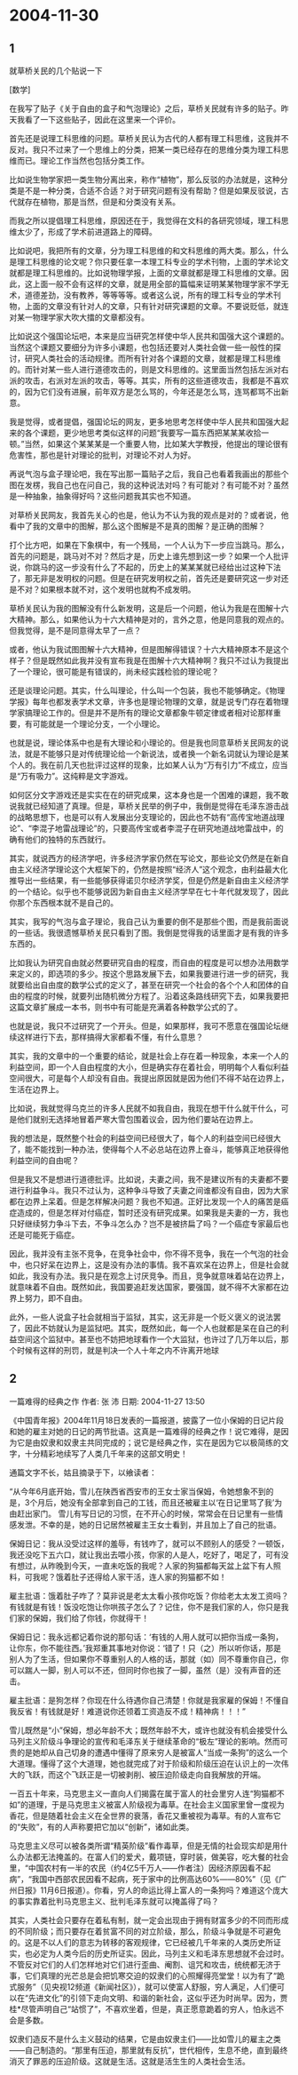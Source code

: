 # 2004-11-30

## 1

就草桥关民的几个贴说一下 

[数学]

在我写了贴子《关于自由的盒子和气泡理论》之后，草桥关民就有许多的贴子。昨天我看了一下这些贴子，因此在这里来一个评价。 

首先还是说理工科思维的问题。草桥关民认为古代的人都有理工科思维，这我并不反对。我只不过来了一个思维上的分类，把某一类已经存在的思维分类为理工科思维而已。理论工作当然也包括分类工作。 

比如说生物学家把一类生物分离出来，称作“植物”，那么反驳的办法就是，这种分类是不是一种分类，合适不合适？对于研究问题有没有帮助？但是如果反驳说，古代就存在植物，那是当然，但是和分类没有关系。 

而我之所以提倡理工科思维，原因还在于，我觉得在文科的各研究领域，理工科思维太少了，形成了学术前进道路上的障碍。 

比如说吧，我把所有的文章，分为理工科思维的和文科思维的两大类。那么，什么是理工科思维的论文呢？你只要任拿一本理工科专业的学术刊物，上面的学术论文就都是理工科思维的。比如说物理学报，上面的文章就都是理工科思维的文章。因此，这上面一般不会有这样的文章，就是用全部的篇幅来证明某某物理学家不学无术，道德差劲，没有教养，等等等等。或者这么说，所有的理工科专业的学术刊物，上面的文章没有针对人的文章，只有针对研究课题的文章。不要说贬低，就连对某一物理学家大吹大擂的文章都没有。 

比如说这个强国论坛吧，本来是应当研究怎样使中华人民共和国强大这个课题的。当然这个课题又要细分为许多小课题，也包括还要对人类社会做一些一般性的探讨，研究人类社会的活动规律。而所有针对各个课题的文章，就都是理工科思维的。而针对某一些人进行道德攻击的，则是文科思维的。这里面当然包括左派对右派的攻击，右派对左派的攻击，等等。其实，所有的这些道德攻击，我都是不喜欢的，因为它们没有进展，前年双方是怎么骂的，今年还是怎么骂，连骂都骂不出新意。 

我是觉得，或者提倡，强国论坛的网友，更多地思考怎样使中华人民共和国强大起来的各个课题，更少地思考类似这样的问题“我要写一篇东西把某某某收拾一顿。”当然，如果这个某某某是一个重要人物，比如某大学教授，他提出的理论很有危害性，那也是针对理论的批判，对理论不对人为好。 

再说气泡与盒子理论吧，我在写出那一篇贴子之后，我自己也看着我画出的那些个图在发楞，我自己也在问自己，我的这种说法对吗？有可能对？有可能不对？虽然是一种抽象，抽象得好吗？这些问题我其实也不知道。 

对草桥关民网友，我首先关心的也是，他认为不认为我的观点是对的？或者说，他看中了我的文章中的图解，那么这个图解是不是真的图解？是正确的图解？ 

打个比方吧，如果在下象棋中，有一个残局，一个人认为下一步应当跳马。那么，首先的问题是，跳马对不对？然后才是，历史上谁先想到这一步？如果一个人批评说，你跳马的这一步没有什么了不起的，历史上的某某某就已经给出过这种下法了，那无非是发明权的问题。但是在研究发明权之前，首先还是要研究这一步对还是不对？如果根本就不对，这个发明也就构不成发明。 

草桥关民认为我的图解没有什么新发明，这是后一个问题，他认为我是在图解十六大精神。那么，如果他认为十六大精神是对的，言外之意，他是同意我的观点的。但我觉得，是不是同意得太早了一点？ 

或者，他认为我试图图解十六大精神，但是图解得错误？十六大精神原本不是这个样子？但是既然如此我并没有宣布我是在图解十六大精神啊？我只不过认为我提出了一个理论，很可能是有错误的，尚未经实践检验的理论呢？ 

还是谈理论问题。其实，什么叫理论，什么叫一个包装，我也不能够确定。《物理学报》每年也都发表学术文章，许多也是理论物理的文章，就是说专门存在着物理学家搞理论工作的。但是并不是所有的理论文章都象牛顿定律或者相对论那样重要，有可能就是一个理论分支，一个小理论。 

也就是说，理论体系中也是有大理论和小理论的。但是我也同意草桥关民网友的说法，就是不能够只是对传统理论给一个新说法，或者换一个新名词就认为理论是某个人的。我在前几天也批评过这样的现象，比如某人认为“万有引力”不成立，应当是“万有吸力”。这纯粹是文字游戏。 

如何区分文字游戏还是实实在在的研究成果，这本身也是一个困难的课题，我不敢说我就已经知道了真理。但是，草桥关民举的例子中，我倒是觉得在毛泽东游击战的战略思想下，也是可以有人发展出分支理论的，因此也不妨有“高传宝地道战理论”、“李混子地雷战理论”的，只要高传宝或者李混子在研究地道战地雷战中，的确有他们的独特的东西就行。 

其实，就说西方的经济学吧，许多经济学家仍然在写论文，那些论文仍然是在新自由主义经济学理论这个大框架下的，仍然是按照“经济人”这个观念，由利益最大化推导出一些结果，有一些能够获得诺贝尔经济学奖，但是仍然是新自由主义经济学的一个结论。似乎也不能够说因为新自由主义经济学早在七十年代就发现了，因此你那个东西根本就不是自己的。 

其实，我写的气泡与盒子理论，我自己认为重要的倒不是那些个图，而是我前面说的一些话。我很遗憾草桥关民只看到了图。我倒是觉得我的话里面才是有我的许多东西的。 

比如我认为研究自由就必然要研究自由的程度，而自由的程度是可以想办法用数学来定义的，即选项的多少。按这个思路发展下去，如果我要进行进一步的研究，我就要给出自由度的数学公式的定义了，甚至在研究一个社会的各个个人和团体的自由的程度的时候，就要列出随机微分方程了。沿着这条路线研究下去，如果我要把这篇文章扩展成一本书，则书中有可能是充满着各种数学公式的了。 

也就是说，我只不过研究了一个开头。但是，如果那样，我可不愿意在强国论坛继续这样进行下去，那样搞得大家都看不懂，有什么意思？ 

其实，我的文章中的一个重要的结论，就是社会上存在着一种现象，本来一个人的利益空间，即一个人自由程度的大小，但是确实存在着社会，明明每个人看似利益空间很大，可是每个人却没有自由。我提出原因就是因为他们不得不站在边界上，生活在边界上。 

比如说，我就觉得乌克兰的许多人民就不如我自由，我现在想干什么就干什么，可是他们就别无选择地冒着严寒大雪包围着议会，因为他们要站在边界上。 

我的想法是，既然整个社会的利益空间已经很大了，每个人的利益空间已经很大了，能不能找到一种办法，使得每个人不必总站在边界上奋斗，能够真正地获得他利益空间的自由呢？ 

但是我又不是想进行道德批评。比如说，夫妻之间，我不是建议所有的夫妻都不要进行利益争斗。我只不过认为，这种争斗导致了夫妻之间谁都没有自由，因为大家都在边界上呆着。但是怎样解决问题？我也不知道。正好比发现一个人的痛苦是癌症造成的，但是怎样对付癌症，暂时还没有研究成果。如果我是夫妻的一方，我也只好继续努力争斗下去，不争斗怎么办？岂不是被挤扁了吗？一个癌症专家最后也还是可能死于癌症。 

因此，我并没有主张不竞争，在竞争社会中，你不得不竞争，我在一个气泡的社会中，也只好呆在边界上，这是没有办法的事情。我不喜欢呆在边界上，但是社会就如此，我没有办法。我只是在观念上讨厌竞争。而且，竞争就意味着站在边界上，就意味着不自由。既然如此，我国要追赶发达国家，要强国，就不得不大家都在边界上努力，即不自由。 

此外，一些人说盒子社会就相当于监狱，其实，这无非是一个贬义褒义的说法罢了，因此不妨就认为是监狱吧。其实，既然如此，每一个人也就都是呆在自己的利益空间这个监狱中。甚至也不妨把地球看作一个大监狱，也许过了几万年以后，那个时候有这样的刑罚，就是判决一个人十年之内不许离开地球

## 2

一篇难得的经典之作  作者: 张 沛  日期: 2004-11-27 13:50 

《中国青年报》2004年11月18日发表的一篇报道，披露了一位小保姆的日记片段和她的雇主对她的日记的两节批语。这真是一篇难得的经典之作！说它难得，是因为它是由奴隶和奴隶主共同完成的；说它是经典之作，实在是因为它以极简练的文字，十分精彩地续写了人类几千年来的这部文明史！ 

通篇文字不长，姑且摘录于下，以飨读者： 

“从今年6月底开始，雪儿在陕西省西安市的王女士家当保姆，令她想象不到的是，3个月后，她没有全部拿到自己的工钱，而且还被雇主以‘在日记里骂了我’为由赶出家门。  雪儿有写日记的习惯，在不开心的时候，常常会在日记里有一些情感发泄。不幸的是，她的日记居然被雇主王女士看到，并且加上了自己的批语。 

保姆日记：我从没受过这样的羞辱，有钱咋了，就可以不顾别人的感受？一顿饭，我还没吃下五六口，就让我出去喂小孩，你家的人是人，吃好了，喝足了，可有没有想过，从昨晚到今天，一直未吃饭的我呢？人家的狗猫都每天盆上盆下有人照料，可我呢？饿着肚子还得给人家干活，连人家的狗猫都不如！ 

雇主批语：饿着肚子咋了？莫非说是老太太看小孩你吃饭？你给老太太发工资吗？有钱就是有钱！饭没吃饱让你哄孩子怎么了？记住，你不是我们家的人，你只是我们家的保姆，我们给了你钱，你就得干！ 

保姆日记：我永远都记着你说的那句话：‘有钱的人用人就可以把你当成一条狗，让你东，你不能往西。’我郑重其事地对你说：‘错了！只（之）所以听你话，那是别人为了生活，但如果你不尊重别人的人格的话，那就（如）同不尊重你自己，你可以踹人一脚，别人可以不还，但同时你也挨了一脚，虽然（是）没有声音的还击。 

雇主批语：是狗怎样？你现在什么待遇你自己清楚！你就是我家雇的保姆！不懂自我反省！有钱就是好！难道说你还领着工资造反不成！精神病！！！” 

雪儿既然是“小”保姆，想必年龄不大；既然年龄不大，或许也就没有机会接受什么马列主义阶级斗争理论的宣传和毛泽东关于继续革命的“极左”理论的影响。然而可贵的是她却从自己切身的遭遇中懂得了原来穷人是被富人“当成一条狗”的这么一个大道理。懂得了这个大道理，她也就完成了对于阶级和阶级压迫在认识上的一次伟大的飞跃，而这个飞跃正是一切被剥削、被压迫阶级走向自我解放的开端。 

一百五十年来，马克思主义一直向人们揭露在属于富人的社会里穷人连“狗猫都不如”的道理，于是马克思主义被富人阶级视为毒草。在社会主义国家里曾一度视为香花，但是随着社会主义在全世界的衰落，香花又重被视为毒草。有的人宣布它的“失败”，有的人声称要把它加以“创新”，诸如此类。 

马克思主义尽可以被各类所谓“精英阶级”看作毒草，但是无情的社会现实却是用什么办法都无法掩盖的。在富人们的爱犬，戴项链，穿时装，做美容，吃大餐的社会里，“中国农村有一半的农民（约4亿5千万人――作者注）因经济原因看不起病”，“我国中西部农民因看不起病，死于家中的比例高达60%――80%”（见《广州日报》11月6日报道）。你看，穷人的命运比得上富人的一条狗吗？难道这个庞大的事实靠着批判马克思主义、批判毛泽东就可以掩盖得了吗？ 

其实，人类社会只要存在着私有制，就一定会出现由于拥有财富多少的不同而形成的不同阶级；而只要存在着贫富不同的对立阶级，那么，阶级斗争就是不可避免的。这是不以人们的意志为转移的客观规律，它已经被几千年来的人类历史所证实，也必定为人类今后的历史所证实。因此，马列主义和毛泽东思想就不会过时。不管反对它们的人们怎样地对它们进行歪曲、阉割、诅咒和攻击，统统都无济于事，它们真理的光芒总是会把饥寒交迫的奴隶们的心照耀得亮堂堂！以为有了“跪式服务”（见央视12频道《新闻社区》），就可以使富人舒服，穷人满足，人们便可以在“先进文化”的引领下走向文明、和谐的新社会，这似乎还为时尚早。因为，贾桂*尽管声明自己“站惯了”，不喜欢坐着，但是，真正愿意跪着的穷人，怕永远不会是多数。 

奴隶们造反不是什么主义鼓动的结果，它是由奴隶主们――比如雪儿的雇主之类――自己制造的。“那里有压迫，那里就有反抗”，世代相传，生息不绝，直到最终消灭了罪恶的压迫阶级。这就是生活。这就是活生生的人类社会生活。

